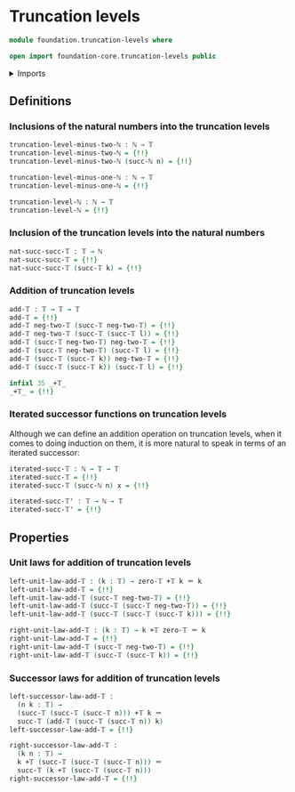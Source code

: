 # Truncation levels

```agda
module foundation.truncation-levels where

open import foundation-core.truncation-levels public
```

<details><summary>Imports</summary>

```agda
open import elementary-number-theory.natural-numbers

open import foundation.action-on-identifications-functions

open import foundation-core.function-types
open import foundation-core.identity-types
```

</details>

## Definitions

### Inclusions of the natural numbers into the truncation levels

```agda
truncation-level-minus-two-ℕ : ℕ → 𝕋
truncation-level-minus-two-ℕ = {!!}
truncation-level-minus-two-ℕ (succ-ℕ n) = {!!}

truncation-level-minus-one-ℕ : ℕ → 𝕋
truncation-level-minus-one-ℕ = {!!}

truncation-level-ℕ : ℕ → 𝕋
truncation-level-ℕ = {!!}
```

### Inclusion of the truncation levels into the natural numbers

```agda
nat-succ-succ-𝕋 : 𝕋 → ℕ
nat-succ-succ-𝕋 = {!!}
nat-succ-succ-𝕋 (succ-𝕋 k) = {!!}
```

### Addition of truncation levels

```agda
add-𝕋 : 𝕋 → 𝕋 → 𝕋
add-𝕋 = {!!}
add-𝕋 neg-two-𝕋 (succ-𝕋 neg-two-𝕋) = {!!}
add-𝕋 neg-two-𝕋 (succ-𝕋 (succ-𝕋 l)) = {!!}
add-𝕋 (succ-𝕋 neg-two-𝕋) neg-two-𝕋 = {!!}
add-𝕋 (succ-𝕋 neg-two-𝕋) (succ-𝕋 l) = {!!}
add-𝕋 (succ-𝕋 (succ-𝕋 k)) neg-two-𝕋 = {!!}
add-𝕋 (succ-𝕋 (succ-𝕋 k)) (succ-𝕋 l) = {!!}

infixl 35 _+𝕋_
_+𝕋_ = {!!}
```

### Iterated successor functions on truncation levels

Although we can define an addition operation on truncation levels, when it comes
to doing induction on them, it is more natural to speak in terms of an iterated
successor:

```agda
iterated-succ-𝕋 : ℕ → 𝕋 → 𝕋
iterated-succ-𝕋 = {!!}
iterated-succ-𝕋 (succ-ℕ n) x = {!!}

iterated-succ-𝕋' : 𝕋 → ℕ → 𝕋
iterated-succ-𝕋' = {!!}
```

## Properties

### Unit laws for addition of truncation levels

```agda
left-unit-law-add-𝕋 : (k : 𝕋) → zero-𝕋 +𝕋 k ＝ k
left-unit-law-add-𝕋 = {!!}
left-unit-law-add-𝕋 (succ-𝕋 neg-two-𝕋) = {!!}
left-unit-law-add-𝕋 (succ-𝕋 (succ-𝕋 neg-two-𝕋)) = {!!}
left-unit-law-add-𝕋 (succ-𝕋 (succ-𝕋 (succ-𝕋 k))) = {!!}

right-unit-law-add-𝕋 : (k : 𝕋) → k +𝕋 zero-𝕋 ＝ k
right-unit-law-add-𝕋 = {!!}
right-unit-law-add-𝕋 (succ-𝕋 neg-two-𝕋) = {!!}
right-unit-law-add-𝕋 (succ-𝕋 (succ-𝕋 k)) = {!!}
```

### Successor laws for addition of truncation levels

```agda
left-successor-law-add-𝕋 :
  (n k : 𝕋) →
  (succ-𝕋 (succ-𝕋 (succ-𝕋 n))) +𝕋 k ＝
  succ-𝕋 (add-𝕋 (succ-𝕋 (succ-𝕋 n)) k)
left-successor-law-add-𝕋 = {!!}

right-successor-law-add-𝕋 :
  (k n : 𝕋) →
  k +𝕋 (succ-𝕋 (succ-𝕋 (succ-𝕋 n))) ＝
  succ-𝕋 (k +𝕋 (succ-𝕋 (succ-𝕋 n)))
right-successor-law-add-𝕋 = {!!}
```
